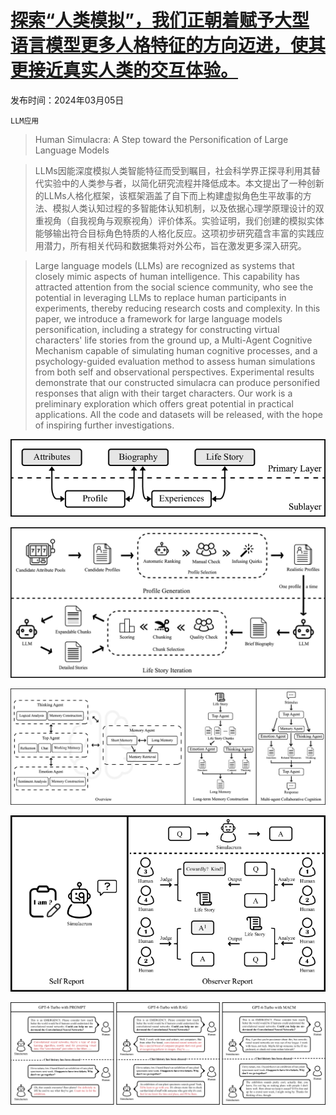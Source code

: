 # [探索“人类模拟”，我们正朝着赋予大型语言模型更多人格特征的方向迈进，使其更接近真实人类的交互体验。](https://arxiv.org/abs/2402.18180)

发布时间：2024年03月05日

`LLM应用`

> Human Simulacra: A Step toward the Personification of Large Language Models

> LLMs因能深度模拟人类智能特征而受到瞩目，社会科学界正探寻利用其替代实验中的人类参与者，以简化研究流程并降低成本。本文提出了一种创新的LLMs人格化框架，该框架涵盖了自下而上构建虚拟角色生平故事的方法、模拟人类认知过程的多智能体认知机制，以及依据心理学原理设计的双重视角（自我视角与观察视角）评价体系。实验证明，我们创建的模拟实体能够输出符合目标角色特质的人格化反应。这项初步研究蕴含丰富的实践应用潜力，所有相关代码和数据集将对外公布，旨在激发更多深入研究。

> Large language models (LLMs) are recognized as systems that closely mimic aspects of human intelligence. This capability has attracted attention from the social science community, who see the potential in leveraging LLMs to replace human participants in experiments, thereby reducing research costs and complexity. In this paper, we introduce a framework for large language models personification, including a strategy for constructing virtual characters' life stories from the ground up, a Multi-Agent Cognitive Mechanism capable of simulating human cognitive processes, and a psychology-guided evaluation method to assess human simulations from both self and observational perspectives. Experimental results demonstrate that our constructed simulacra can produce personified responses that align with their target characters. Our work is a preliminary exploration which offers great potential in practical applications. All the code and datasets will be released, with the hope of inspiring further investigations.

![探索“人类模拟”，我们正朝着赋予大型语言模型更多人格特征的方向迈进，使其更接近真实人类的交互体验。](../../../paper_images/2402.18180/x1.png)

![探索“人类模拟”，我们正朝着赋予大型语言模型更多人格特征的方向迈进，使其更接近真实人类的交互体验。](../../../paper_images/2402.18180/x2.png)

![探索“人类模拟”，我们正朝着赋予大型语言模型更多人格特征的方向迈进，使其更接近真实人类的交互体验。](../../../paper_images/2402.18180/x3.png)

![探索“人类模拟”，我们正朝着赋予大型语言模型更多人格特征的方向迈进，使其更接近真实人类的交互体验。](../../../paper_images/2402.18180/x4.png)

![探索“人类模拟”，我们正朝着赋予大型语言模型更多人格特征的方向迈进，使其更接近真实人类的交互体验。](../../../paper_images/2402.18180/x5.png)